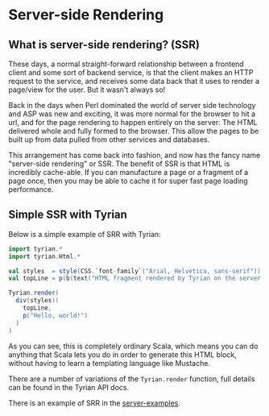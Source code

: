 # Server-side Rendering

## What is server-side rendering? (SSR)

These days, a normal straight-forward relationship between a frontend client and some sort of backend service, is that the client makes an HTTP request to the service, and receives some data back that it uses to render a page/view for the user. But it wasn't always so!

Back in the days when Perl dominated the world of server side technology and ASP was new and exciting, it was more normal for the browser to hit a url, and for the page rendering to happen entirely on the server: The HTML delivered whole and fully formed to the browser. This allow the pages to be built up from data pulled from other services and databases.

This arrangement has come back into fashion, and now has the fancy name "server-side rendering" or SSR. The benefit of SSR is that HTML is incredibly cache-able. If you can manufacture a page or a fragment of a page once, then you may be able to cache it for super fast page loading performance.

## Simple SSR with Tyrian

Below is a simple example of SRR with Tyrian:

```scala mdoc:js
import tyrian.*
import tyrian.Html.*

val styles  = style(CSS.`font-family`("Arial, Helvetica, sans-serif"))
val topLine = p(b(text("HTML fragment rendered by Tyrian on the server.")))

Tyrian.render(
  div(styles)(
    topLine,
    p("Hello, world!")
  )
)
```

As you can see, this is completely ordinary Scala, which means you can do anything that Scala lets you do in order to generate this HTML block, without having to learn a templating language like Mustache.

There are a number of variations of the `Tyrian.render` function, full details can be found in the Tyrian API docs.

There is an example of SRR in the [server-examples](https://github.com/PurpleKingdomGames/tyrian/tree/main/examples).
